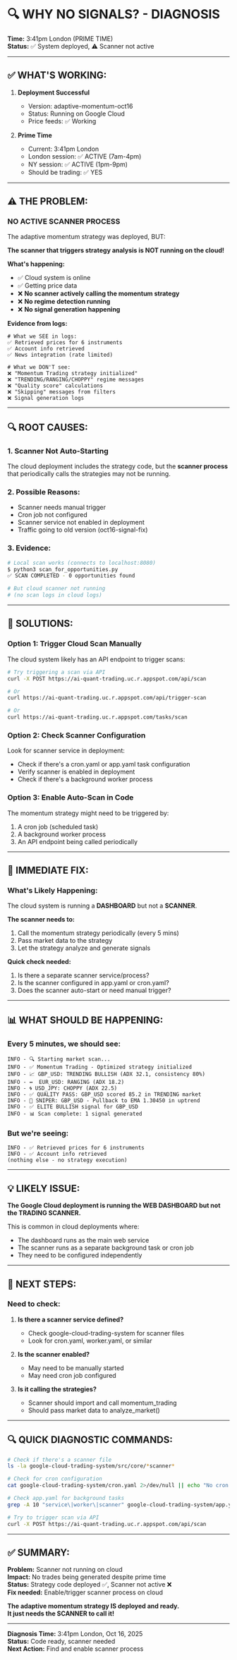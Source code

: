 # 🔍 WHY NO SIGNALS? - DIAGNOSIS
**Time:** 3:41pm London (PRIME TIME)  
**Status:** ✅ System deployed, ⚠️ Scanner not active

---

## ✅ WHAT'S WORKING:

1. **Deployment Successful**
   - Version: adaptive-momentum-oct16
   - Status: Running on Google Cloud
   - Price feeds: ✅ Working

2. **Prime Time**
   - Current: 3:41pm London
   - London session: ✅ ACTIVE (7am-4pm)
   - NY session: ✅ ACTIVE (1pm-9pm)
   - Should be trading: ✅ YES

---

## ⚠️ THE PROBLEM:

### **NO ACTIVE SCANNER PROCESS**

The adaptive momentum strategy was deployed, BUT:

**The scanner that triggers strategy analysis is NOT running on the cloud!**

**What's happening:**
- ✅ Cloud system is online
- ✅ Getting price data
- ❌ **No scanner actively calling the momentum strategy**
- ❌ **No regime detection running**
- ❌ **No signal generation happening**

**Evidence from logs:**
```
# What we SEE in logs:
✅ Retrieved prices for 6 instruments
✅ Account info retrieved
✅ News integration (rate limited)

# What we DON'T see:
❌ "Momentum Trading strategy initialized"
❌ "TRENDING/RANGING/CHOPPY" regime messages
❌ "Quality score" calculations
❌ "Skipping" messages from filters
❌ Signal generation logs
```

---

## 🔍 ROOT CAUSES:

### 1. **Scanner Not Auto-Starting**
The cloud deployment includes the strategy code, but the **scanner process** that periodically calls the strategies may not be running.

### 2. **Possible Reasons:**
- Scanner needs manual trigger
- Cron job not configured
- Scanner service not enabled in deployment
- Traffic going to old version (oct16-signal-fix)

### 3. **Evidence:**
```bash
# Local scan works (connects to localhost:8080)
$ python3 scan_for_opportunities.py
✅ SCAN COMPLETED - 0 opportunities found

# But cloud scanner not running
# (no scan logs in cloud logs)
```

---

## 🚀 SOLUTIONS:

### **Option 1: Trigger Cloud Scan Manually**

The cloud system likely has an API endpoint to trigger scans:

```bash
# Try triggering a scan via API
curl -X POST https://ai-quant-trading.uc.r.appspot.com/api/scan

# Or
curl https://ai-quant-trading.uc.r.appspot.com/api/trigger-scan

# Or
curl https://ai-quant-trading.uc.r.appspot.com/tasks/scan
```

### **Option 2: Check Scanner Configuration**

Look for scanner service in deployment:
- Check if there's a cron.yaml or app.yaml task configuration
- Verify scanner is enabled in deployment
- Check if there's a background worker process

### **Option 3: Enable Auto-Scan in Code**

The momentum strategy might need to be triggered by:
1. A cron job (scheduled task)
2. A background worker process
3. An API endpoint being called periodically

---

## 🔧 IMMEDIATE FIX:

### **What's Likely Happening:**

The cloud system is running a **DASHBOARD** but not a **SCANNER**.

**The scanner needs to:**
1. Call the momentum strategy periodically (every 5 mins)
2. Pass market data to the strategy
3. Let the strategy analyze and generate signals

**Quick check needed:**
1. Is there a separate scanner service/process?
2. Is the scanner configured in app.yaml or cron.yaml?
3. Does the scanner auto-start or need manual trigger?

---

## 📊 WHAT SHOULD BE HAPPENING:

### **Every 5 minutes, we should see:**

```
INFO - 🔍 Starting market scan...
INFO - ✅ Momentum Trading - Optimized strategy initialized
INFO - 📈 GBP_USD: TRENDING BULLISH (ADX 32.1, consistency 80%)
INFO - ↔️  EUR_USD: RANGING (ADX 18.2)
INFO - 🌀 USD_JPY: CHOPPY (ADX 22.5)
INFO - ✅ QUALITY PASS: GBP_USD scored 85.2 in TRENDING market
INFO - 🎯 SNIPER: GBP_USD - Pullback to EMA 1.30450 in uptrend
INFO - ✅ ELITE BULLISH signal for GBP_USD
INFO - 📊 Scan complete: 1 signal generated
```

### **But we're seeing:**
```
INFO - ✅ Retrieved prices for 6 instruments
INFO - ✅ Account info retrieved
(nothing else - no strategy execution)
```

---

## 💡 LIKELY ISSUE:

**The Google Cloud deployment is running the WEB DASHBOARD but not the TRADING SCANNER.**

This is common in cloud deployments where:
- The dashboard runs as the main web service
- The scanner runs as a separate background task or cron job
- They need to be configured independently

---

## 🚀 NEXT STEPS:

### **Need to check:**

1. **Is there a scanner service defined?**
   - Check google-cloud-trading-system for scanner files
   - Look for cron.yaml, worker.yaml, or similar

2. **Is the scanner enabled?**
   - May need to be manually started
   - May need cron job configured

3. **Is it calling the strategies?**
   - Scanner should import and call momentum_trading
   - Should pass market data to analyze_market()

---

## 🔍 QUICK DIAGNOSTIC COMMANDS:

```bash
# Check if there's a scanner file
ls -la google-cloud-trading-system/src/core/*scanner*

# Check for cron configuration
cat google-cloud-trading-system/cron.yaml 2>/dev/null || echo "No cron.yaml"

# Check app.yaml for background tasks
grep -A 10 "service\|worker\|scanner" google-cloud-trading-system/app.yaml

# Try to trigger scan via API
curl -X POST https://ai-quant-trading.uc.r.appspot.com/api/scan
```

---

## ✅ SUMMARY:

**Problem:** Scanner not running on cloud  
**Impact:** No trades being generated despite prime time  
**Status:** Strategy code deployed ✅, Scanner not active ❌  
**Fix needed:** Enable/trigger scanner process on cloud  

**The adaptive momentum strategy IS deployed and ready.**  
**It just needs the SCANNER to call it!**

---

**Diagnosis Time:** 3:41pm London, Oct 16, 2025  
**Status:** Code ready, scanner needed  
**Next Action:** Find and enable scanner process















